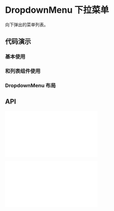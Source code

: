 # DropdownMenu 下拉菜单

向下弹出的菜单列表。

## 代码演示

### 基本使用

<code src="../../packages/wonder-ui/src/DropdownMenu/demo/demo1.tsx"></code>

### 和列表组件使用

<code src="../../packages/wonder-ui/src/DropdownMenu/demo/demo2.tsx"></code>

### DropdownMenu 布局

<code src="../../packages/wonder-ui/src/DropdownMenu/demo/demo3.tsx"></code>

## API

<embed src="../../packages/wonder-ui/src/DropdownMenu/index.md"></embed>

<embed src="../../packages/wonder-ui/src/DropdownMenuItem/index.md"></embed>
